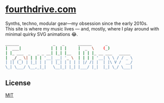 #  [fourthdrive.com](https://fourthdrive.com)
Synths, techno, modular gear—my obsession since the early 2010s.  
This site is where my music lives — and, mostly, where I play around with minimal quirky SVG animations 😂.

```bash
______               _   _      ______      _           
|  ___|             | | | |     |  _  \    (_)          
| |_ ___  _   _ _ __| |_| |__   | | | |_ __ ___   _____ 
|  _/ _ \| | | | '__| __| '_ \  | | | | '__| \ \ / / _ \
| || (_) | |_| | |  | |_| | | | | |/ /| |  | |\ V /  __/
\_| \___/ \__,_|_|   \__|_| |_| |___/ |_|  |_| \_/ \___|
```


## License
[MIT](https://choosealicense.com/licenses/mit/)
